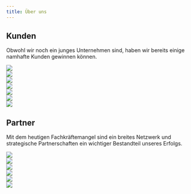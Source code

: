 ```yaml
---
title: Über uns
---
```


## Kunden

Obwohl wir noch ein junges Unternehmen sind, haben wir bereits einige namhafte Kunden gewinnen können.

<div class="row">
    <div class="article__hover col col-3 col-d-3 col-t-4">
        <div class="sqr_border">
            <div class="sqr">
                <a href="https://www.ace.ch/">
                    <img src="/images/customers/ace.png"/>
                </a>
            </div>
        </div>
    </div>
    <div class="article__hover col col-3 col-d-3 col-t-4">
        <div class="sqr_border">
            <div class="sqr">
                <a href="https://www.bedag.ch/">
                    <img src="/images/customers/bedag.png">
                </a>
            </div>
        </div>
    </div>
    <div class="article__hover col col-3 col-d-3 col-t-4">
        <div class="sqr_border">
            <div class="sqr">
                <a href="https://www.bfh.ch/">
                    <img src="/images/customers/bfh.svg"/>
                </a>
            </div>
        </div>
    </div>
    <div class="article__hover col col-3 col-d-3 col-t-4">
        <div class="sqr_border">
            <div class="sqr">
                <a href="https://www.bison-group.com/">
                    <img src="/images/customers/bison.svg">
                </a>
            </div>
        </div>
    </div>
    <div class="article__hover col col-3 col-d-3 col-t-4">
        <div class="sqr_border">
            <div class="sqr">
                <a href="https://admin.ch/">
                    <img src="/images/customers/bund.svg">
                </a>
            </div>
        </div>
    </div>
    <div class="article__hover col col-3 col-d-3 col-t-4">
        <div class="sqr_border">
            <div class="sqr">
                <a href="https://www.gelan.ch/">
                    <img src="/images/customers/gelan.png">
                </a>
            </div>
        </div>
    </div>
    <div class="article__hover col col-3 col-d-3 col-t-4">
        <div class="sqr_border">
            <div class="sqr">
                <a href="https://www.mobiliar.ch/">
                    <img src="/images/customers/mobiliar.svg">
                </a>
            </div>
        </div>
    </div>
</div>

## Partner

Mit dem heutigen Fachkräftemangel sind ein breites Netzwerk und strategische Partnerschaften ein wichtiger Bestandteil
unseres Erfolgs.

<div class="row">
    <div class="article__hover col col-3 col-d-3 col-t-4">
        <div class="sqr_border">
            <div class="sqr">
                <a href="https://avega.ch/">
                    <img src="/images/partners/avega.svg"/>
                </a>
            </div>
        </div>
    </div>
    <div class="article__hover col col-3 col-d-3 col-t-4">
        <div class="sqr_border">
            <div class="sqr">
                <a href="https://bespinian.io/">
                    <img src="/images/partners/bespinian.svg"/>
                </a>
            </div>
        </div>
    </div>
    <div class="article__hover col col-3 col-d-3 col-t-4">
        <div class="sqr_border">
            <div class="sqr">
                <a href="https://www.kiwi.ch/">
                    <img src="/images/partners/kiwi.png"/>
                </a>
            </div>
        </div>
    </div>
    <div class="article__hover col col-3 col-d-3 col-t-4">
        <div class="sqr_border">
            <div class="sqr">
                <a href="https://nuvibit.com/">
                    <img src="/images/partners/nuvibit.png"/>
                </a>
            </div>
        </div>
    </div>
    <div class="article__hover col col-3 col-d-3 col-t-4">
        <div class="sqr_border">
            <div class="sqr">
                <a href="https://origoss.com/">
                    <img src="/images/partners/origoss.svg"/>
                </a>
            </div>
        </div>
    </div>
    <div class="article__hover col col-3 col-d-3 col-t-4">
        <div class="sqr_border">
            <div class="sqr">
                <a href="https://www.zooey.ch/">
                    <img src="/images/partners/zooey.svg"/>
                </a>
            </div>
        </div>
    </div>
</div>
